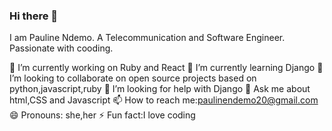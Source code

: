 ### Hi there 👋



I am Pauline Ndemo.
A Telecommunication and Software Engineer.
Passionate with cooding.


🔭 I’m currently working on Ruby and React
🌱 I’m currently learning Django 👯 I’m looking to collaborate on open source projects based on python,javascript,ruby
🤔 I’m looking for help with Django
💬 Ask me about html,CSS and Javascript
📫 How to reach me:paulinendemo20@gmail.com 
 😄 Pronouns: she,her
 ⚡ Fun fact:I love coding

